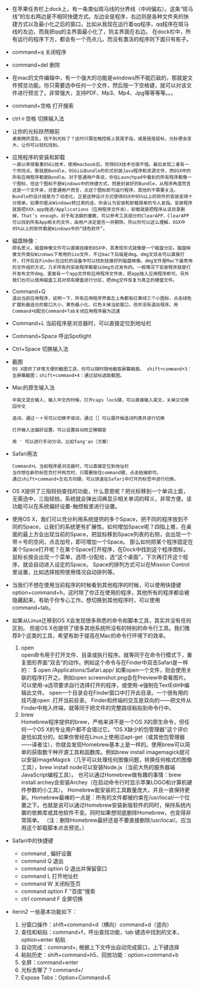 * 在苹果任务栏上dock上，有一条类似斑马线的分界线（中间偏右）。这条“斑马线”的左右两边是不相同快捷方式。左边全是程序，右边则是各种文件夹的快捷方式以及最小化之后的窗口。比如从我现在运行着qq程序，qq程序在斑马线的左边，而我把qq的主界面最小化了，则主界面在右边。
在dock栏中，所有运行的程序下方，都会有一个亮点儿。而没有激活的程序则下面只有影子。
* command+q
 关闭程序
* command+del
删除
* 在mac的文件编辑中，有一个强大的功能是windows所不能匹敌的，那就是文件预览功能。你只需要选中任何一个文件，然后按一下空格键，就可以对该文件进行预览了。非常强大，支持PDF、Mp3、Mp4、Jpg等等等等。。。
* command+空格 打开搜索
* ctrl＋空格 切换输入法
* 让你的光标跃然眼前  
`桌面拥挤混乱，找不到光标了？这时只需在触控板上晃晃手指，或是摇摇鼠标，光标便会变大，让你可以轻松找到。`
* 应用程序的安装和卸载  
`一直以来很看重OSGi技术，使用macbook后，觉得OSX技术也很不错。最后发现二者有一个共同点，那就是Bundle，OSGi以Bundle的形式封装Java程序和资源文件，而OSX中的所有应用程序都是Bundle。对于普通用户来说，你在Launchpad中看到的所有程序都像一个图标，但这个图标不是Windows中的快捷方式，而是封装好的Bundle，从程序角度而言这是一个文件夹，对普通用户而言，点这个图标即可运行程序，其他的不需要关注。Bundle的设计就是为了动态化，正是这种设计方式使得OSX中95%以上的软件的安装变得十分简单。如果你是从Windows转过来的话，你会认为安装和卸载简单的令人发指。安装程序就是把XXX.app拖进/Applications（应用程序文件夹），卸载就是把程序从该目录删掉，That’s enough。对于有洁癖的童靴，可以参考工具部分的ClearAPP，ClearAPP可以找到所有App相关的文件，由用户决定是否一并删除。所以你可以这么理解，OSX中95%以上的软件都是Windows中的“绿色软件”。`
*  磁盘映像：  
`顾名思义，磁盘映像文件可以直接挂接到OSX中，其表现形式就像是一个磁盘分区。磁盘映像文件类似Windows下常用的iso文件，不过mac下后缀是dmg。dmg文双击可以直接打开，打开后在Finder左边栏的设备中可以找到挂接好的磁盘映像。dmg文件是Mac下最常用的文件组织方式，几乎所有的安装程序都是以dmg方式发布的。一般情况下安装程序就是打开发布文件dmg，里面有一个app文件和应用程序文件夹，把app拖入应用程序即可。另外我们也可以使用磁盘工具对现有硬盘进行分区，把dmg文件恢复为真正的硬盘文件。`
* Command+Q  
`退出当前应用程序，说明一下，所有应用程序界面左上角都有红黄绿三个小图标，点击绿色扩展到最适合的窗口大小，黄色最小化，红色关掉当前窗口，但并没有退出程序。用Command+Q配合Command+Tab关闭应用程序最为迅速`
* Command+L  当前程序是浏览器时，可以直接定位到地址栏
* Command+Space	呼出Spotlight
* Ctrl+Space 切换输入法
* 截图  
`OS X提供了非常方便的截图工具，你可以随时随地截取屏幕画面。
shift+command+3：全屏幕截图；shift+command+4：通过鼠标选取截图。`
* Mac的原生输入法  

  	  中英文混合输入，输入中文的时候，打开caps lock键，可以直接输入英文，关掉又切换回中文

 	  选词，通过－＋号可以切换字或词，通过［］可以展开候选词列表并进行切换

  	  打开输入法偏好设置，可以设置自动校正模糊音

  	  用 ' 可以进行手动分词，比如fang'an（方案）
* Safari用法  

	  Command+L	当前程序是浏览器时，可以直接定位到地址栏
      当你想在新的标签页打开网页时，只需要按住command键，点击链接即可。
      通过shift+command+左右方向键，可以快速在Safari中打开的标签中进行切换。
* OS X提供了三指轻拍查找的功能，什么意思呢？把光标移到一个单词上面，无需选中，三指轻拍，系统就会弹出词典显示相关单词的释义，非常方便。该功能可以在系统偏好设置-触控板里进行设置。
* 使用OS X，我们可以充分利用系统提供的多个Space，把不同的程序放到不同的Space，让我们的系统更有扩展性。如何增加Space呢？四指上推，在桌面的最上方会出现当前的Space，把鼠标移到Space列表的右侧，会出现一个带＋号的空间，点击加号，即可增加一个Space。 那么如何把某个程序固定在某个Space打开呢？在某个Space打开程序，在Dock中找到这个程序图标，鼠标长按会出现一个菜单，选项-分配给，选“这个桌面”，下次再打开这个程序，就会自动进入设定的Space。 Space的排列方式可以在Mission Control里设置，比如选择按照使用情况自动排列等。
* 当我们不想在使用当前程序的时候看到其他程序的时候，可以使用快捷键option+command+h，这时除了你正在使用的程序，其他所有的程序都会被隐藏起来，有助于你专心工作。想切换到其他程序时，可以使用command+tab。

* 如果从Linux迁移到OS X会发现很多熟悉的命令和脚本工具，其实并没有任何区别。
但是OS X也提供了很多其他系统所没有的特别的命令行工具。我们推荐8个这类的工具，希望有助于提高在Mac的命令行环境下的效率。
  1. open  
open命令用于打开文件、目录或执行程序。就等同于在命令行模式下，重复图形界面“双击”的动作。例如这个命令与在Finder中双击Safari是一样的：
$ open /Applications/Safari.app/
如果open一个文件，则会使用关联的程序打开之。例如open screenshot.png会在Preview中查看图片。
可以使用-a选项要求自行选择打开的程序，或使用-e强制在TextEdit中编辑此文件。
open一个目录会在Finder窗口中打开此目录。一个很有用的技巧是open .打开当前目录。
Finder和终端的交互是双向的——把文件从Finder中拖入终端，就等同于把文件的完整路径粘贴到命令行中。
  8. brew  
Homebrew程序提供的brew，严格来讲不是一个OS X的原生命令，但任何一个OS X的专业用户都不会错过它。“OS X缺少的包管理器”这个评价是恰如其分的。如果你曾经在Linux上使用过apt-get（或其他包管理器——译者注），你就会发现Homebrew基本上是一样的。使用brew可以简单的获取数千种开源工具和函数库。例如brew install imagemagick就可以安装ImageMagick（几乎可以处理任何图像问题，转换任何格式的图像工具），brew install node可以安装Node.js（当前大热的服务器端JavaScript编程工具）。
也可以通过Homebrew做有趣的事情：brew install archey会安装Archey（在启动命令行时显示苹果LOGO和计算机硬件参数的小工具）。
Homebrew能安装的工具数量庞大，并且一直保持更新。Homebrew最棒的一点是：所有的文件都被约束在/usr/local/一个位置之下。也就是说可以通过Homebrew安装新版软件的同时，保持系统内置的依赖库或其他软件不变。同时如果想彻底删除Homebrew，也变得非常简单。
（注：删除Homebrew最好还是不要直接删除/usr/local/。应当用这个卸载脚本点击预览。）
* Safari中的快捷键
   *	command , 偏好设置
	* command Q 退出
	* command option Q 退出并保留窗口
	* command L 打开地址栏
	* command W 关闭标签页
	* command option F "百度"搜索
	* ctrl command F 全屏切换
* iterm2 一些基本功能如下：

	1. 分窗口操作：shift+command+d（横向）command+d（竖向）
	2. 查找和粘贴：command+f，呼出查找功能，tab 键选中找到的文本，option+enter 粘贴
	3. 自动完成：command+; 根据上下文呼出自动完成窗口，上下键选择
	4. 粘贴历史：shift+command+h5、回放功能：option+command+b
	6. 全屏：command+enter
	7. 光标去哪了？command+/
	8. Expose Tabs：Option+Command+E
	